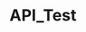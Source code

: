 # API_Test


<!---START OF CONTENT ---

<script> var Template = `<h1 style="text-align:center;" class="fade-in one intro">Uh-oh</h1><p class="fade-in two blurb">Error fetching content - please come back again later! <br> <b>Error message</b>: ${error.message} </p>` </script>
<script> document.body.innerHTML = Template </script>

